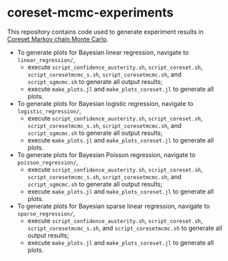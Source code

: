 # coreset-mcmc-experiments

This repository contains code used to generate experiment results in [Coreset Markov chain Monte Carlo](https://arxiv.org/abs/2310.17063).

* To generate plots for Bayesian linear regression, navigate to `linear_regression/`,
    * execute `script_confidence_austerity.sh`, `script_coreset.sh`, `script_coresetmcmc_s.sh`, `script_coresetmcmc.sh`, and `script_sgmcmc.sh` to generate all output results;
    * execute `make_plots.jl` and `make_plots_coreset.jl` to generate all plots.
* To generate plots for Bayesian logistic regression, navigate to `logistic_regression/`,
    * execute `script_confidence_austerity.sh`, `script_coreset.sh`, `script_coresetmcmc_s.sh`, `script_coresetmcmc.sh`, and `script_sgmcmc.sh` to generate all output results;
    * execute `make_plots.jl` and `make_plots_coreset.jl` to generate all plots.
* To generate plots for Bayesian Poisson regression, navigate to `poisson_regression/`,
    * execute `script_confidence_austerity.sh`, `script_coreset.sh`, `script_coresetmcmc_s.sh`, `script_coresetmcmc.sh`, and `script_sgmcmc.sh` to generate all output results;
    * execute `make_plots.jl` and `make_plots_coreset.jl` to generate all plots.
* To generate plots for Bayesian sparse linear regression, navigate to `sparse_regression/`,
    * execute `script_confidence_austerity.sh`, `script_coreset.sh`, `script_coresetmcmc_s.sh`, and `script_coresetmcmc.sh` 
    to generate all output results;
    * execute `make_plots.jl` and `make_plots_coreset.jl` to generate all plots.